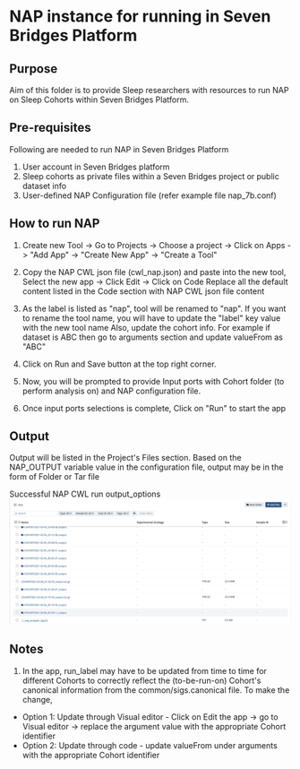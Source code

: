 # NAP instance for running in Seven Bridges Platform


## Purpose

Aim of this folder is to provide Sleep researchers with resources to run NAP on Sleep Cohorts within Seven Bridges Platform.


## Pre-requisites

Following are needed to run NAP in Seven Bridges Platform
1. User account in Seven Bridges platform
2. Sleep cohorts as private files within a Seven Bridges project or public dataset info
3. User-defined NAP Configuration file (refer example file nap_7b.conf) 


## How to run NAP

1. Create new Tool -> Go to Projects -> Choose a project -> Click on  Apps -> 
   "Add App" -> "Create New App" -> "Create a Tool" 

2. Copy the NAP CWL json file (cwl_nap.json) and paste into the new tool,
   Select the new app -> Click Edit -> Click on Code
   Replace all the default content listed in the Code section with NAP CWL json file content

3. As the label is listed as "nap", tool will be renamed to "nap". If you want to rename the tool name, you will have to update the "label" key value with the new tool name
  Also, update the cohort info. For example if dataset is ABC then go to arguments section and update valueFrom as "ABC"

4. Click on Run and Save button at the top right corner.

5. Now, you will be prompted to provide Input ports with Cohort folder (to perform analysis on) and NAP configuration file.

6. Once input ports selections is complete, Click on "Run" to start the app


## Output

Output will be listed in the Project's Files section. Based on the NAP_OUTPUT variable value in the configuration file, output may be in the form of Folder or Tar file

Successful NAP CWL run output_options
![NAP run Output](images/output_options.png "NAP CWL run output options")


## Notes

1. In the app, run_label may have to be updated from time to time for different Cohorts to correctly reflect the (to-be-run-on) Cohort's canonical information from the common/sigs.canonical file. To make the change, 
 - Option 1: Update through Visual editor - Click on Edit the app -> go to Visual editor -> replace the argument value with the appropriate Cohort identifier
 - Option 2: Update through code - update valueFrom under arguments with the appropriate Cohort identifier
